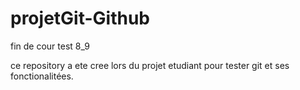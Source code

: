 # projetGit-Github
fin de cour test 8_9 

ce repository a ete cree lors du projet etudiant pour tester git et ses fonctionalitées.

